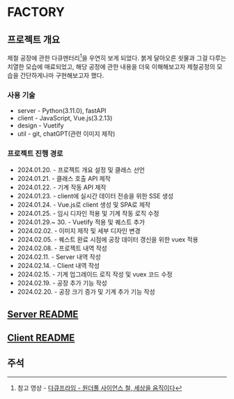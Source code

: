 # FACTORY

## 프로젝트 개요

제철 공장에 관한 다큐멘터리[^1]을 우연히 보게 되었다. 붉게 달아오른 쇳물과 그걸 다루는 치열한 모습에 매료되었고, 해당 공정에 관한 내용을 더욱 이해해보고자 제철공정의 모습을 간단하게나마 구현해보고자 했다.

### 사용 기술

- server - Python(3.11.0), fastAPI
- client - JavaScript, Vue.js(3.2.13)
- design - Vuetify
- util - git, chatGPT(관련 이미지 제작)

### 프로젝트 진행 경로

- 2024.01.20. - 프로젝트 개요 설정 및 클래스 선언
- 2024.01.21. - 클래스 호출 API 제작
- 2024.01.22. - 기계 작동 API 제작
- 2024.01.23. - client에 실시간 데이터 전송을 위한 SSE 생성
- 2024.01.24. - Vue.js로 client 생성 및 SPA로 제작
- 2024.01.25. - 임시 디자인 적용 및 기계 작동 로직 수정
- 2024.01.29.~ 30. - Vuetify 적용 및 퀘스트 추가
- 2024.02.02. - 이미지 제작 및 세부 디자인 변경
- 2024.02.05. - 퀘스트 완료 시점에 공장 데이터 갱신을 위한 vuex 적용
- 2024.02.08. - 프로젝트 내역 작성
- 2024.02.11. - Server 내역 작성
- 2024.02.14. - Client 내역 작성
- 2024.02.15. - 기계 업그레이드 로직 작성 및 vuex 코드 수정
- 2024.02.19. - 공장 추가 기능 작성
- 2024.02.20. - 공장 크기 증가 및 기계 추가 기능 작성

## [Server README](server/README.md)

## [Client README](web/README.md)

## 주석

[^1]: 참고 영상 - [다큐프라임 - 원더풀 사이언스 철, 세상을 움직이다](https://www.youtube.com/watch?v=i9PEQQqzpVc&t=479s)
